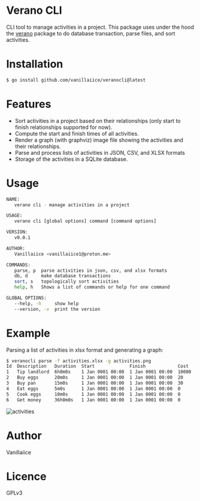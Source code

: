 # Verano CLI

CLI tool to manage activities in a project.
This package uses under the hood the [verano](https://github.com/vanillaiice/verano)
package to do database transaction, parse files, and sort activities.

# Installation

```sh
$ go install github.com/vanillaiice/veranocli@latest
```

# Features

- Sort activities in a project based on their relationships
(only start to finish relationships supported for now).
- Compute the start and finish times of all activities.
- Render a graph (with graphviz) image file showing the activities
and their relationships.
- Parse and process lists of activities in JSON, CSV, and XLSX formats
- Storage of the activities in a SQLite database.

# Usage

```sh
NAME:
   verano cli - manage activities in a project

USAGE:
   verano cli [global options] command [command options] 

VERSION:
   v0.0.1

AUTHOR:
   Vanillaiice <vanillaiice1@proton.me>

COMMANDS:
   parse, p  parse activities in json, csv, and xlsx formats
   db, d     make database transactions
   sort, s   topologically sort activities
   help, h   Shows a list of commands or help for one command

GLOBAL OPTIONS:
   --help, -h     show help
   --version, -v  print the version
```

# Example

Parsing a list of activities in xlsx format and generating a graph:

```sh
$ veranocli parse -f activities.xlsx -g activities.png
Id  Description   Duration  Start             Finish            Cost   
1   Tip landlord  6h0m0s    1 Jan 0001 00:00  1 Jan 0001 00:00  10000  
2   Buy eggs      20m0s     1 Jan 0001 00:00  1 Jan 0001 00:00  20     
3   Buy pan       15m0s     1 Jan 0001 00:00  1 Jan 0001 00:00  30     
4   Eat eggs      5m0s      1 Jan 0001 00:00  1 Jan 0001 00:00  0      
5   Cook eggs     10m0s     1 Jan 0001 00:00  1 Jan 0001 00:00  0      
6   Get money     36h0m0s   1 Jan 0001 00:00  1 Jan 0001 00:00  0      
```

![activities](https://github.com/vanillaiice/veranocli/assets/120596571/2c55d72a-40f2-4293-bdc2-58de09bb91f8)

# Author

Vanillaiice

# Licence

GPLv3
